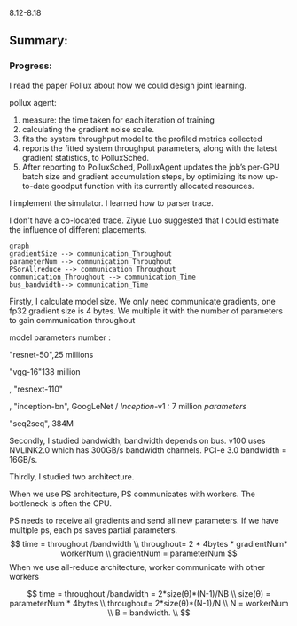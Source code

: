 8.12-8.18

## Summary:

### Progress:

I read the paper Pollux about how we could design joint learning.

pollux agent:

1. measure:  the time taken for each iteration of training
2.   calculating the gradient noise scale.
3. fits the system throughput model  to the profiled metrics collected 
4.  reports the fitted system throughput parameters, along with the latest gradient statistics, to PolluxSched.
5.  After reporting to PolluxSched, PolluxAgent updates the job’s per-GPU batch size and gradient accumulation steps, by optimizing its now up-to-date goodput function with its currently allocated resources.

I implement the simulator. I learned how to parser trace. 

I don't have a co-located trace. Ziyue Luo suggested that I could estimate the influence of different placements. 

```mermaid
graph 
gradientSize --> communication_Throughout
parameterNum --> communication_Throughout
PSorAllreduce --> communication_Throughout
communication_Throughout --> communication_Time
bus_bandwidth--> communication_Time
```

Firstly, I calculate model size. We only need communicate gradients, one fp32 gradient size is 4 bytes. We multiple it with the number of parameters to gain  communication throughout

model parameters number :

"resnet-50",25 millions

 "vgg-16"138 million

, "resnext-110"

, "inception-bn",   GoogLeNet / *Inception*-v1 : 7 million *parameters* 

"seq2seq", 384M

Secondly, I studied bandwidth,  bandwidth depends on bus.  v100 uses NVLINK2.0  which has 300GB/s bandwidth channels.   PCI-e 3.0 bandwidth = 16GB/s. 

Thirdly, I studied two architecture.

When we use PS architecture,  PS communicates with workers. The bottleneck is often the CPU.  

PS needs to receive all gradients and send all new parameters.  If we have multiple ps, each ps saves partial parameters.
$$
time = throughout /bandwidth \\
throughout= 2 * 4bytes * gradientNum* workerNum \\ 
gradientNum = parameterNum
$$
When we use all-reduce architecture, worker communicate with other workers 

$$
time = throughout /bandwidth = 2*size(θ)*(N-1)/NB \\
size(θ)  = parameterNum * 4bytes \\
throughout= 2*size(θ)*(N-1)/N \\ 
N = workerNum  \\ 
B = bandwidth. \\
$$
